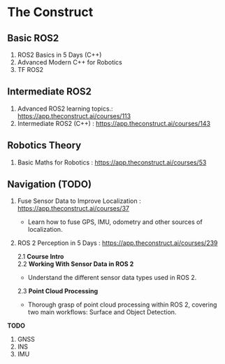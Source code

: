 # The Construct

## Basic ROS2
1. ROS2 Basics in 5 Days (C++)
2. Advanced Modern C++ for Robotics
3. TF ROS2

## Intermediate ROS2
1. Advanced ROS2 learning topics.: https://app.theconstruct.ai/courses/113
2. Intermediate ROS2 (C++) : https://app.theconstruct.ai/courses/143

## Robotics Theory
1. Basic Maths for Robotics : https://app.theconstruct.ai/courses/53


## Navigation (TODO)
1. Fuse Sensor Data to Improve Localization : https://app.theconstruct.ai/courses/37
   * Learn how to fuse GPS, IMU, odometry and other sources of localization.


2. ROS 2 Perception in 5 Days : https://app.theconstruct.ai/courses/239

   2.1 **Course Intro**  
   2.2 **Working With Sensor Data in ROS 2**
      * Understand the different sensor data types used in ROS 2.

   2.3 **Point Cloud Processing**
      * Thorough grasp of point cloud processing within ROS 2, covering two main workflows: Surface and Object Detection.




**TODO**
1. GNSS 
2. INS
3. IMU 
